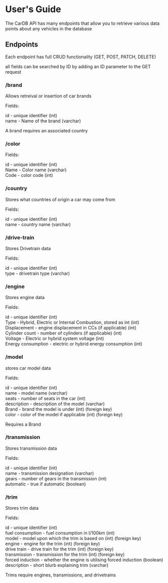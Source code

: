 # User's Guide

The CarDB API has many endpoints that allow you to retrieve various data points about any vehicles in the database

## Endpoints

Each endpoint has full CRUD functionality (GET, POST, PATCH, DELETE)

all fields can be searched by ID by adding an ID parameter to the GET request

### /brand

Allows retreival or insertion of car brands

Fields: 

id - unique identifier (int)<br>
name - Name of the brand (varchar)

A brand requires an associated country



### /color

Fields: 

id - unique identifier (int) <br>
Name - Color name (varchar) <br>
Code - color code  (int) <br>

### /country

Stores what countries of origin a car may come from

Fields:

id - unique identifier (int) <br>
name - country name (varchar) <br>

### /drive-train

Stores Drivetrain data

Fields:

id - unique identifier (int) <br>
type - drivetrain type (varchar)


### /engine

Stores engine data

Fields: 

id - unique identifier (int) <br>
Type - Hybrid, Electric or Internal Combustion, stored as int (int) <br>
Displacement - engine displacement in CCs (if applicable) (int) <br>
Cylinder count - number of cylinders (if applicable) (int) <br>
Voltage - Electric or hybrid system voltage (int) <br>
Energy consumption - electric or hybrid energy consumption (int) <br>

### /model

stores car model data

Fields:

id - unique identifier (int)<br>
name - model name (varchar) <br>
seats - number of seats in the car (int)<br>
description - description of the model (varchar)<br>
Brand - brand the model is under (int) (foreign key)<br>
color - color of the model if applicable (int) (foreign key) <br>


Requires a Brand

### /transmission

Stores transmission data

Fields:

id - unique identifier (int) <br>
name - transmission designation (varchar) <br>
gears - number of gears in the transmission (int) <br>
automatic - true if automatic (boolean) <br>


### /trim

Stores trim data

Fields:

id - unique identifier (int) <br>
fuel consumption - fuel consumption in l/100km (int) <br>
model - model upon which the trim is based on (int) (foreign key) <br>
engine - engine for the trim (int) (foreign key) <br>
drive train - drive train for the trim (int) (foreign key) <br>
transmission - transmission for the trim (int) (foreign key) <br>
forced induction - whether the engine is utilising forced induction (boolean) <br>
description - short blurb explaining trim (varchar) <br>

Trims require engines, transmissions, and drivetrains
